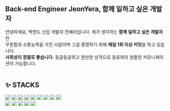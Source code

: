 
<h2>Back-end Engineer JeonYera, 함께 일하고 싶은 개발자</h2>
  
 안녕하세요, 백엔드 신입 개발자 전예라입니다. 제가 생각하는 <strong>함께 일하고 싶은 개발자</strong>란 
 <br/>꾸준함과 소통능력을 가진 사람이며 그걸 증명하기 위해 <strong>매일 1회 이상 커밋</strong>을 하고 있습니다. 
 <br/><strong>사회성이 정말로 좋습니다.</strong> 둥글둥글하고 원만한 성격으로 동료와의 원활한 커뮤니케이션이 가능합니다.
 <br/>
 <br/>
  <h2>✨ STACKS</h2>
  <img src="https://img.shields.io/badge/Java-1E8CBE?style=flat-square&logoColor=white"/> 
  <img src="https://img.shields.io/badge/Springboot-6DB33F?style=flat-square&logo=springboot&logoColor=white"/> 
  <img src="https://img.shields.io/badge/Jsp-007054?style=flat-square&logoColor=white"/> 
  <img src="https://img.shields.io/badge/MySQL-4479A1?style=flat-square&logo=mysql&logoColor=white"/> 
  <img src="https://img.shields.io/badge/Oracle-F80000?style=flat-square&logo=oracle&logoColor=white"/> 
  <img src="https://img.shields.io/badge/JavaScript-F7DF1E?style=flat-square&logo=javascript&logoColor=white"/> 
  <img src="https://img.shields.io/badge/HTML5-E34F26?style=flat-square&logo=html5&logoColor=white"/> 
  <img src="https://img.shields.io/badge/CSS3-1572B6?style=flat-square&logo=css3&logoColor=white"/> 
  <img src="https://img.shields.io/badge/Jquery-0769AD?style=flat-square&logo=jquery&logoColor=white"/>
  <br/>
  <img src="https://img.shields.io/badge/Amazonaws-232F3E?style=flat-square&logo=amazonaws&logoColor=white"/>
  <img src="https://img.shields.io/badge/Docker-2496ED?style=flat-square&logo=docker&logoColor=white"/>
  <img src="https://img.shields.io/badge/Apachetomcat-F8DC75?style=flat-square&logo=apachetomcat&logoColor=white"/>
  <img src="https://img.shields.io/badge/Github-181717?style=flat-square&logo=github&logoColor=white"/>
  <img src="https://img.shields.io/badge/Git-F05032?style=flat-square&logo=git&logoColor=white"/>
  
  <!--![Anurag's GitHub stats](https://github-readme-stats.vercel.app/api?username=JeonYera&show_icons=true&theme=buefy)-->
